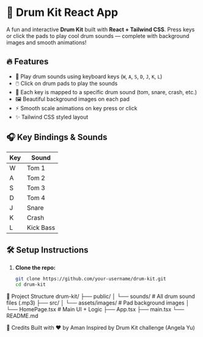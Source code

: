 # 🥁 Drum Kit React App

A fun and interactive **Drum Kit** built with **React + Tailwind CSS**. Press keys or click the pads to play cool drum sounds — complete with background images and smooth animations!

## 🔥 Features

- 🎹 Play drum sounds using keyboard keys (`W`, `A`, `S`, `D`, `J`, `K`, `L`)
- 🖱️ Click on drum pads to play the sounds
- 🎵 Each key is mapped to a specific drum sound (tom, snare, crash, etc.)
- 🖼️ Beautiful background images on each pad
- ⚡ Smooth scale animations on key press or click
- ✨ Tailwind CSS styled layout

## 🎧 Key Bindings & Sounds

| Key | Sound       |
|-----|-------------|
| W   | Tom 1       |
| A   | Tom 2       |
| S   | Tom 3       |
| D   | Tom 4       |
| J   | Snare       |
| K   | Crash       |
| L   | Kick Bass   |

## 🛠️ Setup Instructions

1. **Clone the repo:**

   ```bash
   git clone https://github.com/your-username/drum-kit.git
   cd drum-kit

📁 Project Structure
drum-kit/
├── public/
│   └── sounds/         # All drum sound files (.mp3)
├── src/
│   └── assets/images/  # Pad background images
│   └── HomePage.tsx    # Main UI + Logic
├── App.tsx
├── main.tsx
└── README.md

🙌 Credits
Built with ❤️ by Aman
Inspired by Drum Kit challenge (Angela Yu)
